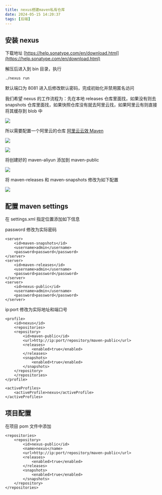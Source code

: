```yaml
---
title: nexus搭建maven私有仓库
date: 2024-05-15 14:20:37
tags: [后端]
---
```



## 安装 nexus

下载地址 [https://help.sonatype.com/en/download.html](https://help.sonatype.com/en/download.html)

解压后进入到 bin 目录，执行

```
./nexus run
```

默认端口为 8081 进入后修改默认密码，完成初始化并禁用匿名访问

我们希望 nexus 的工作流程为：先在本地 releases 仓库里面找，如果没有则去snapshots 仓库里面找，如果快照仓库没有就去阿里云找，如果阿里云有则直接将其缓存到 blob 中

![](1.png)

所以需要配置一个阿里云的仓库 [阿里云云效 Maven](https://developer.aliyun.com/mvn/guide)

![](2.png)

![](3.png)

将创建好的 maven-aliyun 添加到 maven-public

![](4.png)

将 maven-releases 和 maven-snapshots 修改为如下配置

![](5.png)

## 配置 maven settings

在 settings.xml 指定位置添加如下信息

password 修改为实际密码
```
<server>
    <id>maven-snapshots</id>
    <username>admin</username>
    <password>password</password>
</server>
<server>
    <id>maven-releases</id>
    <username>admin</username>
    <password>password</password>
</server>
<server>
    <id>nexus-public</id>
    <username>admin</username>
    <password>password</password>
</server>
```

ip:port 修改为实际地址和端口号

```
<profile>
    <id>nexus</id>
    <repositories>
    <repository>
        <id>maven-public</id>
        <url>http://ip:port/repository/maven-public</url>
        <releases>
            <enabled>true</enabled>
        </releases>
        <snapshots>
            <enabled>true</enabled>
        </snapshots>
    </repository>
    </repositories>
</profile>
```

```
<activeProfiles>
    <activeProfile>nexus</activeProfile>
</activeProfiles>
```

## 项目配置

在项目 pom 文件中添加

```
<repositories>
    <repository>
        <id>nexus-public</id>
        <name>nexus</name>
        <url>http://ip:port/repository/maven-public</url>
        <releases>
            <enabled>true</enabled>
        </releases>
        <snapshots>
            <enabled>true</enabled>
        </snapshots>
    </repository>
</repositories>
```


